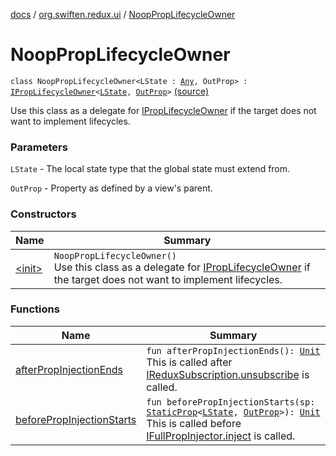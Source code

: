 [docs](../../index.md) / [org.swiften.redux.ui](../index.md) / [NoopPropLifecycleOwner](./index.md)

# NoopPropLifecycleOwner

`class NoopPropLifecycleOwner<LState : `[`Any`](https://kotlinlang.org/api/latest/jvm/stdlib/kotlin/-any/index.html)`, OutProp> : `[`IPropLifecycleOwner`](../-i-prop-lifecycle-owner/index.md)`<`[`LState`](index.md#LState)`, `[`OutProp`](index.md#OutProp)`>` [(source)](https://github.com/protoman92/KotlinRedux/tree/master/common/common-ui/src/main/kotlin/org/swiften/redux/ui/Injector.kt#L48)

Use this class as a delegate for [IPropLifecycleOwner](../-i-prop-lifecycle-owner/index.md) if the target does not want to implement
lifecycles.

### Parameters

`LState` - The local state type that the global state must extend from.

`OutProp` - Property as defined by a view's parent.

### Constructors

| Name | Summary |
|---|---|
| [&lt;init&gt;](-init-.md) | `NoopPropLifecycleOwner()`<br>Use this class as a delegate for [IPropLifecycleOwner](../-i-prop-lifecycle-owner/index.md) if the target does not want to implement lifecycles. |

### Functions

| Name | Summary |
|---|---|
| [afterPropInjectionEnds](after-prop-injection-ends.md) | `fun afterPropInjectionEnds(): `[`Unit`](https://kotlinlang.org/api/latest/jvm/stdlib/kotlin/-unit/index.html)<br>This is called after [IReduxSubscription.unsubscribe](../../org.swiften.redux.core/-i-redux-subscription/unsubscribe.md) is called. |
| [beforePropInjectionStarts](before-prop-injection-starts.md) | `fun beforePropInjectionStarts(sp: `[`StaticProp`](../-static-prop/index.md)`<`[`LState`](index.md#LState)`, `[`OutProp`](index.md#OutProp)`>): `[`Unit`](https://kotlinlang.org/api/latest/jvm/stdlib/kotlin/-unit/index.html)<br>This is called before [IFullPropInjector.inject](../-i-prop-injector/inject.md) is called. |
